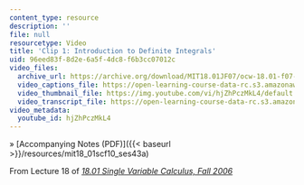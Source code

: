 ```yaml
---
content_type: resource
description: ''
file: null
resourcetype: Video
title: 'Clip 1: Introduction to Definite Integrals'
uid: 96eed83f-8d2e-6a5f-4dc8-f6b3cc07012c
video_files:
  archive_url: https://archive.org/download/MIT18.01JF07/ocw-18.01-f07-lec18_300k.mp4
  video_captions_file: https://open-learning-course-data-rc.s3.amazonaws.com/18-01sc-single-variable-calculus-fall-2010/782507ffd0d951be8711f4d0579f67ee_hjZhPczMkL4.vtt
  video_thumbnail_file: https://img.youtube.com/vi/hjZhPczMkL4/default.jpg
  video_transcript_file: https://open-learning-course-data-rc.s3.amazonaws.com/18-01sc-single-variable-calculus-fall-2010/9756dff73c77da369362a34e22754eab_hjZhPczMkL4.pdf
video_metadata:
  youtube_id: hjZhPczMkL4
---
```


» [Accompanying Notes (PDF)]({{< baseurl >}}/resources/mit18_01scf10_ses43a)

From Lecture 18 of [_18.01 Single Variable Calculus, Fall 2006_](/courses/18-01-single-variable-calculus-fall-2006/pages/video-lectures)